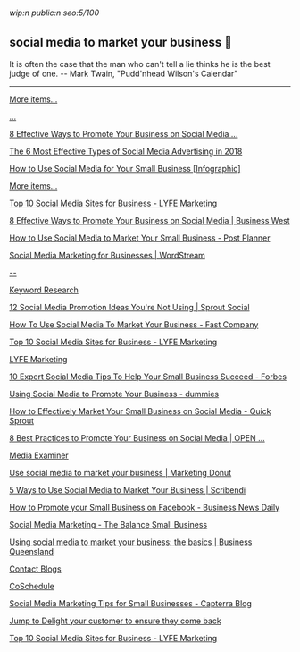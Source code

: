 ###### wip:n public:n seo:5/100

## social media to market your business :mushroom:

It is often the case that the man who can't tell a lie thinks he is the best
judge of one.
		-- Mark Twain, "Pudd'nhead Wilson's Calendar"


----------


[More items... ](https://www.forbes.com/sites/allbusiness/2018/03/27/10-expert-social-media-tips-to-help-your-small-business-succeed/)

[      ... ](https://www.forbes.com/sites/allbusiness/2018/03/27/10-expert-social-media-tips-to-help-your-small-business-succeed/amp/)

[      8 Effective Ways to Promote Your Business on Social Media ... ](https://www.businesswest.co.uk/blog/8-effective-ways-promote-your-business-social-media)

[      The 6 Most Effective Types of Social Media Advertising in 2018 ](https://www.bigcommerce.com/blog/social-media-advertising/)

[      How to Use Social Media for Your Small Business [Infographic] ](https://www.postplanner.com/blog/use-social-media-for-your-small-business/)

[More items... ](https://www.lyfemarketing.com/blog/social-media-sites-for-business/)

[      Top 10 Social Media Sites for Business - LYFE Marketing ](https://www.lyfemarketing.com/blog/social-media-sites-for-business/)

[8 Effective Ways to Promote Your Business on Social Media | Business West ](http://www.businesswest.co.uk/blog/8-effective-ways-promote-your-business-social-media)

[How to Use Social Media to Market Your Small Business - Post Planner ](http://www.postplanner.com/blog/use-social-media-to-market-your-small-business/?hs_amp=true)

[Social Media Marketing for Businesses | WordStream ](http://www.wordstream.com/social-media-marketing)

[-- ](https://www.wordstream.com/blog/ws/2015/07/10/brand-awareness)

[Keyword Research](http://www.wordstream.com/keyword-research-tool)

[12 Social Media Promotion Ideas You're Not Using | Sprout Social ](http://sproutsocial.com/insights/social-media-promotion/amp/)

[How To Use Social Media To Market Your Business - Fast Company ](http://amp.fastcompany.com/3047232/how-to-use-social-media-to-market-your-business)

[Top 10 Social Media Sites for Business - LYFE Marketing ](http://www.lyfemarketing.com/blog/social-media-sites-for-business/)

[LYFE Marketing ](http://www.lyfemarketing.com/blog/marketing-through-social-media/)

[10 Expert Social Media Tips To Help Your Small Business Succeed - Forbes ](http://www.forbes.com/sites/allbusiness/2018/03/27/10-expert-social-media-tips-to-help-your-small-business-succeed/amp/)

[Using Social Media to Promote Your Business - dummies ](http://www.dummies.com/business/online-business/using-social-media-to-promote-your-business/)

[How to Effectively Market Your Small Business on Social Media - Quick Sprout ](http://www.quicksprout.com/2018/08/08/how-to-effectively-market-your-small-business-on-social-media/)

[8 Best Practices to Promote Your Business on Social Media | OPEN ... ](http://www.americanexpress.com/us/small-business/openforum/articles/8-best-practices-to-promote-your-business-on-social-media/)

[Media Examiner ](http://www.socialmediaexaminer.com/ways-to-promote-business-on-social-media/)

[Use social media to market your business | Marketing Donut ](http://www.marketingdonut.co.uk/social-media/social-media-strategy/use-social-media-to-market-your-business)

[5 Ways to Use Social Media to Market Your Business | Scribendi ](http://www.scribendi.com/advice/using_social_media_for_marketing.en.html)

[How to Promote your Small Business on Facebook - Business News Daily ](http://www.businessnewsdaily.com/5453-how-to-promote-your-small-business-on-facebook.html)

[Social Media Marketing - The Balance Small Business ](http://www.thebalancesmb.com/social-media-marketing-4161606)

[Using social media to market your business: the basics | Business Queensland ](http://www.business.qld.gov.au/running-business/marketing-sales/marketing-promotion/online-marketing/social-media)

[Contact Blogs ](http://blogs.constantcontact.com/why-social-media-marketing/)

[CoSchedule ](http://coschedule.com/blog/benefits-of-social-media-marketing-for-business/)

[Social Media Marketing Tips for Small Businesses - Capterra Blog ](http://blog.capterra.com/what-is-social-media-marketing-21-social-media-marketing-tips-for-small-businesses/)

[Jump to Delight your customer to ensure they come back ](https://blog.capterra.com/what-is-social-media-marketing-21-social-media-marketing-tips-for-small-businesses/#6)

[Top 10 Social Media Sites for Business - LYFE Marketing ](http://www.lyfemarketing.com/blog/social-media-sites-for-business/)

